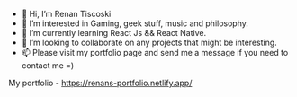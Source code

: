 - 👋 Hi, I’m Renan Tiscoski
- 👀 I’m interested in Gaming, geek stuff, music and philosophy.
- 🌱 I’m currently learning React Js && React Native.
- 💞️ I’m looking to collaborate on any projects that might be interesting.
- 📫 Please visit my portfolio page and send me a message if you need to contact me =)

My portfolio - 
https://renans-portfolio.netlify.app/

<!---
DonUggioni/DonUggioni is a ✨ special ✨ repository because its `README.md` (this file) appears on your GitHub profile.
You can click the Preview link to take a look at your changes.
--->
